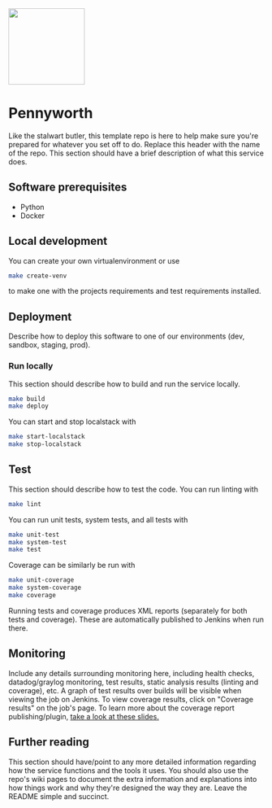 <img src="https://vignette.wikia.nocookie.net/batman/images/e/ec/BD-3487.jpg/revision/latest?cb=20080418033124" height=150px>

# Pennyworth
Like the stalwart butler, this template repo is here to help make sure you're prepared for whatever you set off to do.
Replace this header with the name of the repo. This section should have a brief description of what this service does.

## Software prerequisites
- Python
- Docker

## Local development
You can create your own virtualenvironment or use
```bash
make create-venv
```
to make one with the projects requirements and test requirements installed.

## Deployment
Describe how to deploy this software to one of our environments (dev, sandbox, staging, prod).

### Run locally
This section should describe how to build and run the service locally.
```bash
make build
make deploy
```
You can start and stop localstack with
```bash
make start-localstack
make stop-localstack
```

## Test
This section should describe how to test the code. You can run linting with 
```bash
make lint
```
You can run unit tests, system tests, and all tests with
```bash
make unit-test
make system-test
make test
```
Coverage can be similarly be run with
```bash
make unit-coverage
make system-coverage
make coverage
```
Running tests and coverage produces XML reports (separately for both tests and coverage). These are automatically published to Jenkins when run there.

## Monitoring
Include any details surrounding monitoring here, including health checks, datadog/graylog monitoring, test results, static analysis results (linting and coverage), etc.
A graph of test results over builds will be visible when viewing the job on Jenkins. To view coverage results, click on "Coverage results" on the job's page. To learn more about the coverage report publishing/plugin, [take a look at these slides.](https://docs.google.com/presentation/d/1qrh6qJRxlVKwK6VgwvAd9V7mBCnE1qbmPF8CWMgpwWY/edit?usp=sharing)

## Further reading
This section should have/point to any more detailed information regarding how the service functions and the tools it uses.
You should also use the repo's wiki pages to document the extra information and explanations into how things work and
why they're designed the way they are. Leave the README simple and succinct.
